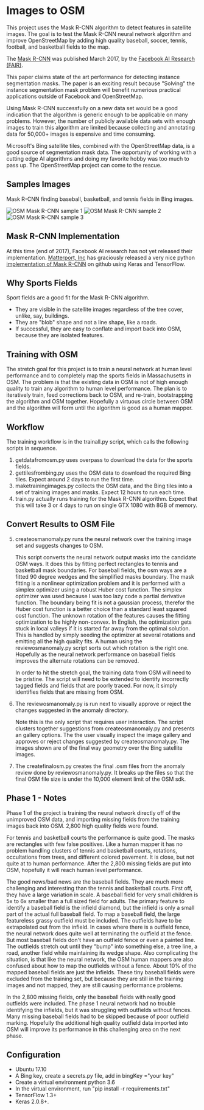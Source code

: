 # Images to OSM
This project uses the Mask R-CNN algorithm to detect features in satellite images. The goal is to test the Mask R-CNN neural network algorithm and improve OpenStreetMap by adding high quality baseball, soccer, tennis, football, and basketball fields to the map.

The [Mask R-CNN]([https://arxiv.org/abs/1703.06870) was published March 2017, by the [Facebook AI Research (FAIR)](https://research.fb.com/category/facebook-ai-research-fair/). 

This paper claims state of the art performance for detecting instance segmentation masks. The paper is an exciting result because "Solving" the instance segmentation mask problem will benefit numerious practical applications outside of Facebook and OpenStreetMap.

Using Mask R-CNN successfully on a new data set would be a good indication that the algorithm is generic enough to be applicable on many problems. However, the number of publicly available data sets with enough images to train this algorithm are limited because collecting and annotating data for 50,000+ images is expensive and time consuming. 

Microsoft's Bing satellite tiles, combined with the OpenStreetMap data, is a good source of segmentation mask data. The opportunity of working with a cutting edge AI algorithms and doing my favorite hobby was too much to pass up. The OpenStreetMap project can come to the rescue. 

## Samples Images

Mask R-CNN finding baseball, basketball, and tennis fields in Bing images.

![OSM Mask R-CNN sample 1](/sample-images/sample1.png)
![OSM Mask R-CNN sample 2](/sample-images/sample2.png)
![OSM Mask R-CNN sample 3](/sample-images/sample3.png)

## Mask R-CNN Implementation

At this time (end of 2017), Facebook AI research has not yet released their implementation. [Matterport, Inc](https://matterport.com/) has graciously released a very nice python [implementation of Mask R-CNN](https://github.com/matterport/Mask_RCNN) on github using Keras and TensorFlow. 

## Why Sports Fields

Sport fields are a good fit for the Mask R-CNN algorithm. 

- They are visible in the satellite images regardless of the tree cover, unlike, say, buildings. 
- They are "blob" shape and not a line shape, like a roads.
- If successful, they are easy to conflate and import back into OSM, because they are isolated features.

## Training with OSM

The stretch goal for this project is to train a neural network at human level performance and to completely map the sports fields in Massachusetts in OSM. The problem is that the existing data in OSM is not of high enough quality to train any algorithm to human level performance.  The plan is to iteratively train, feed corrections back to OSM, and re-train, bootstrapping the algorithm and OSM together. Hopefully a virtuous circle between OSM and the algorithm will form until the algorithm is good as a human mapper.

## Workflow

The training workflow is in the trainall.py script, which calls the following scripts in sequence.

1. getdatafromosm.py uses overpass to download the data for the sports fields.
2. gettilesfrombing.py uses the OSM data to download the required Bing tiles. Expect around 2 days to run the first time.
3. maketrainingimages.py collects the OSM data, and the Bing tiles into a set of training images and masks. Expect 12 hours to run each time.
4. train.py actually runs training for the Mask R-CNN algorithm. Expect that this will take 3 or 4 days to run on single GTX 1080 with 8GB of memory.

## Convert Results to OSM File

5. createosmanomaly.py runs the neural network over the training image set and suggests changes to OSM. 

   This script converts the neural network output masks into the candidate OSM ways. It does this by fitting perfect rectangles to tennis and basketball mask boundaries. For baseball fields, the osm ways are a fitted 90 degree wedges and the simplified masks boundary. The mask fitting is a nonlinear optimization problem and it is performed with a simplex optimizer using a robust Huber cost function. The simplex optimizer was used because I was too lazy code a partial derivative function. The boundary being fit is not a gaussian process, therefor the Huber cost function is a better choice than a standard least squared cost function. The unknown rotation of the features causes the fitting optimization to be highly non-convex. In English, the optimization gets stuck in local valleys if it is started far away from the optimal solution. This is handled by simply seeding the optimizer at several rotations and emitting all the high quality fits. A human using the reviewosmanomaly.py script sorts out which rotation is the right one. Hopefully as the neural network performance on baseball fields improves the alternate rotations can be removed.

   In order to hit the stretch goal, the training data from OSM will need to be pristine. The script will need to be extended to identify incorrectly tagged fields and fields that are poorly traced. For now, it simply identifies fields that are missing from OSM.

6. The reviewosmanomaly.py is run next to visually approve or reject the changes suggested in the anomaly directory. 

    Note this is the only script that requires user interaction. The script clusters together suggestions from 
    createosmanomaly.py and presents an gallery options. The the user visually inspect the image gallery and approves or reject changes suggested by createosmanomaly.py. The images shown are of the final way geometry over the Bing satellite images.

7. The createfinalosm.py creates the final .osm files from the anomaly review done by reviewosmanomaly.py. It breaks up the files so that the final OSM file size is under the 10,000 element limit of the OSM sdk.

## Phase 1 - Notes ##

Phase 1 of the project is training the neural network directly off of the unimproved OSM data, and importing 
missing fields from the training images back into OSM. 2,800 high quality fields were found.

For tennis and basketball courts the performance is quite good. The masks are rectangles with few
false positives. Like a human mapper it has no problem handling clusters of tennis and basketball courts, rotations, occultations from trees, and different colored pavement. It is close, but not quite at to human performance. After the 2,800 missing fields are put into OSM, hopefully it will reach human level performance. 

The good news/bad news are the baseball fields. They are much more challenging and interesting than the tennis and basketball courts. First off, they have a large variation in scale. A baseball field for very small children is 5x to 6x smaller than a full sized field for adults. The primary feature to identify a baseball field is the infield diamond, but the infield is only a small part of the actual full baseball field. To map a baseball field, the large featureless grassy outfield must be included. The outfields have to be extrapolated out from the infield. In cases where there is a outfield fence, the neural network does quite well at terminating the outfield at the fence. But most baseball fields don't have an outfield fence or even a painted line. The outfields stretch out until they "bump" into something else, a tree line, a road, another field while maintaining its wedge shape. Also complicating the situation, is that like the neural network, the OSM human mappers are also confused about how to map the outfields without a fence. About 10% of the mapped baseball fields are just the infields. These tiny baseball fields were excluded from the training set, but because they are still in the training images and not mapped, they are still causing performance problems. 

In the 2,800 missing fields, only the baseball fields with really good outfields were included. The phase 1 neural network had no trouble identifying the infields, but it was struggling with outfields without fences. Many missing baseball fields had to be skipped because of poor outfield marking. Hopefully the additional high quality outfield data imported into OSM will improve its performance in this challenging area on the next phase. 

## Configuration 

- Ubuntu 17.10
- A Bing key, create a secrets.py file, add in bingKey ="your key"
- Create a virtual environment python 3.6 
- In the virtual environment, run "pip install -r requirements.txt"
- TensorFlow 1.3+ 
- Keras 2.0.8+.

